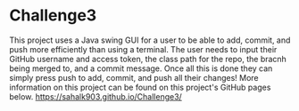 # Challenge3

This project uses a Java swing GUI for a user to be able to add, commit, and push more efficiently than using a terminal. The user needs to input their GitHub username and access token, the class path for the repo, the bracnh being merged to, and a commit message. Once all this is done they can simply press push to add, commit, and push all their changes! More information on this project can be found on this project's GitHub pages below.
https://sahalk903.github.io/Challenge3/
